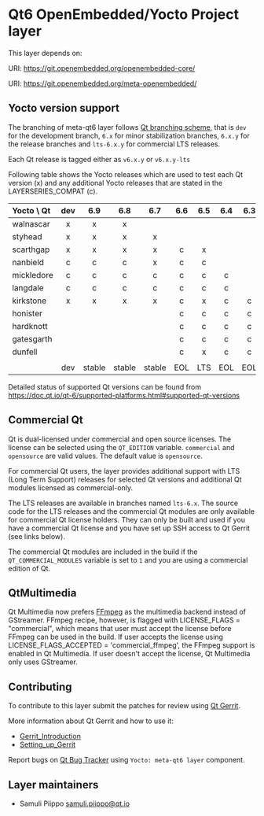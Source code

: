 Qt6 OpenEmbedded/Yocto Project layer
====================================

This layer depends on:

URI: https://git.openembedded.org/openembedded-core/

URI: https://git.openembedded.org/meta-openembedded/

Yocto version support
---------------------

The branching of meta-qt6 layer follows [Qt branching scheme](https://wiki.qt.io/Branch_Guidelines),
that is `dev` for the development branch, `6.x` for minor stabilization branches,
`6.x.y` for the release branches and `lts-6.x.y` for commercial LTS releases.

Each Qt release is tagged either as `v6.x.y` or `v6.x.y-lts`

Following table shows the Yocto releases which are used to test each
Qt version (x) and any additional Yocto releases that are stated in
the LAYERSERIES_COMPAT (c).

| Yocto \ Qt | dev | 6.9  | 6.8  | 6.7  | 6.6 | 6.5 | 6.4 | 6.3 | 6.2 |
|:---------- |:---:|:----:|:----:|:----:|:---:|:---:|:---:|:---:|:---:|
| walnascar  |  x  |  x   |  x   |      |     |     |     |     |     |
| styhead    |  x  |  x   |  x   |  x   |     |     |     |     |     |
| scarthgap  |  x  |  x   |  x   |  x   |  c  |  x  |     |     |     |
| nanbield   |  c  |  c   |  c   |  x   |  c  |  c  |     |     |     |
| mickledore |  c  |  c   |  c   |  c   |  c  |  c  |  c  |     |     |
| langdale   |  c  |  c   |  c   |  c   |  c  |  c  |  c  |     |     |
| kirkstone  |  x  |  x   |  x   |  x   |  c  |  x  |  c  |  c  |  c  |
| honister   |     |      |      |      |  c  |  c  |  c  |  c  |  c  |
| hardknott  |     |      |      |      |  c  |  c  |  c  |  c  |  c  |
| gatesgarth |     |      |      |      |  c  |  c  |  c  |  c  |  c  |
| dunfell    |     |      |      |      |  c  |  x  |  c  |  c  |  c  |
|            |     |      |      |      |     |     |     |     |     |
|            | dev |stable|stable|stable| EOL | LTS | EOL | EOL | EOL |

Detailed status of supported Qt versions can be found from
https://doc.qt.io/qt-6/supported-platforms.html#supported-qt-versions

Commercial Qt
-------------

Qt is dual-licensed under commercial and open source licenses.
The license can be selected using the `QT_EDITION` variable. `commercial` and
`opensource` are valid values. The default value is `opensource`.

For commercial Qt users, the layer provides additional support with LTS
(Long Term Support) releases for selected Qt versions and additional
Qt modules licensed as commercial-only.

The LTS releases are available in branches named `lts-6.x`. The source code
for the LTS releases and the commercial Qt modules are only available for
commercial Qt license holders. They can only be built and used if you have
a commercial Qt license and you have set up SSH access to Qt Gerrit (see links below).

The commercial Qt modules are included in the build if the `QT_COMMERCIAL_MODULES`
variable is set to `1` and you are using a commercial edition of Qt.

QtMultimedia
------------

Qt Multimedia now prefers [FFmpeg][1] as the multimedia backend instead of GStreamer.
FFmpeg recipe, however, is flagged with LICENSE_FLAGS = "commercial", which means
that user must accept the license before FFmpeg can be used in the build. If user
accepts the license using LICENSE_FLAGS_ACCEPTED = 'commercial_ffmpeg', the FFmpeg
support is enabled in Qt Multimedia. If user doesn't accept the license,
Qt Multimedia only uses GStreamer.

[1]: https://doc.qt.io/qt-6/qtmultimedia-index.html#ffmpeg-as-the-default-backend

Contributing
------------

To contribute to this layer submit the patches for review using
[Qt Gerrit](https://codereview.qt-project.org).

More information about Qt Gerrit and how to use it:
 - [Gerrit_Introduction](https://wiki.qt.io/Gerrit_Introduction)
 - [Setting_up_Gerrit](https://wiki.qt.io/Setting_up_Gerrit)

Report bugs on [Qt Bug Tracker](https://bugreports.qt.io) using
`Yocto: meta-qt6 layer` component.

Layer maintainers
-----------------

 - Samuli Piippo <samuli.piippo@qt.io>

